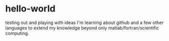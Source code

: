 # hello-world
testing out and playing with ideas
I'm learning about github and a few other languages to extend my knowledge beyond only matlab/fortran/scientific computing.
